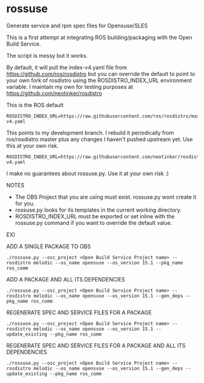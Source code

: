 # rossuse
Generate service and rpm spec files for Opensuse/SLES

This is a first attempt at integrating ROS building/packaging with the Open Build Service.

The script is messy but it works.

By default, it will pull the index-v4.yaml file from https://github.com/ros/rosdistro but you can override the default to point to your own fork of rosdistro using the ROSDISTRO_INDEX_URL environment variable. I maintain my own for testing purposes at https://github.com/neotinker/rosdistro

This is the ROS default
``` 
ROSDISTRO_INDEX_URL=https://raw.githubusercontent.com/ros/rosdistro/master/index-v4.yaml
```

This points to my development branch. I rebuild it periodically from ros/rosdistro master plus any changes I haven't pushed upstream yet. Use this at your own risk. 
``` 
ROSDISTRO_INDEX_URL=https://raw.githubusercontent.com/neotinker/rosdistro/build_test/index-v4.yaml
```

I make no guarantees about rossuse.py. Use it at your own risk :)

NOTES

- The OBS Project that you are using must exist. rossuse.py wont create it for you.
- rossuse.py looks for its templates in the current working directory.
- ROSDISTRO_INDEX_URL must be exported or set inline with the rossuse.py command if you want to override the default value.

EX)

ADD A SINGLE PACKAGE TO OBS

```./rossuse.py --osc_project <Open Build Service Project name> --rosdistro melodic --os_name opensuse --os_version 15.1 --pkg_name ros_comm```

ADD A PACKAGE AND ALL ITS DEPENDENCIES

```./rossuse.py --osc_project <Open Build Service Project name> --rosdistro melodic --os_name opensuse --os_version 15.1 --gen_deps --pkg_name ros_comm```

REGENERATE SPEC AND SERVICE FILES FOR A PACKAGE

```./rossuse.py --osc_project <Open Build Service Project name> --rosdistro melodic --os_name opensuse --os_version 15.1 --update_existing --pkg_name ros_comm```

REGENERATE SPEC AND SERVICE FILES FOR A PACKAGE AND ALL ITS DEPENDENCIES

```./rossuse.py --osc_project <Open Build Service Project name> --rosdistro melodic --os_name opensuse --os_version 15.1 --gen_deps --update_existing --pkg_name ros_comm```

